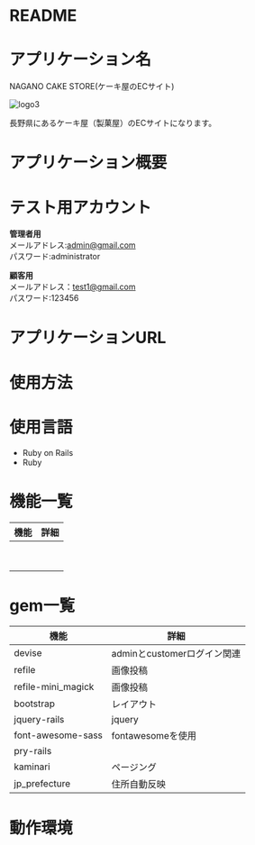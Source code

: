 # README

# アプリケーション名

NAGANO CAKE STORE(ケーキ屋のECサイト)

 ![logo3](https://user-images.githubusercontent.com/77328172/111861055-b03bc300-898e-11eb-9f1c-068e630febc6.png)

 長野県にあるケーキ屋（製菓屋）のECサイトになります。
 
# アプリケーション概要



# テスト用アカウント

**管理者用**<br>
メールアドレス:admin@gmail.com<br>
パスワード:administrator

**顧客用**<br>
メールアドレス：test1@gmail.com<br>
パスワード:123456<br>

# アプリケーションURL



# 使用方法



# 使用言語
- Ruby on Rails
- Ruby


# 機能一覧

| 機能 | 詳細 |
----  | ----
|　|　|
|　|　|
 
# gem一覧

| 機能 | 詳細 |
----  | ----
|devise| adminとcustomerログイン関連|
|refile| 画像投稿|
|refile-mini_magick| 画像投稿|
|bootstrap| レイアウト |
|jquery-rails| jquery|
|font-awesome-sass| fontawesomeを使用 |
|pry-rails| |
|kaminari|ページング |
|jp_prefecture| 住所自動反映|

# 動作環境




